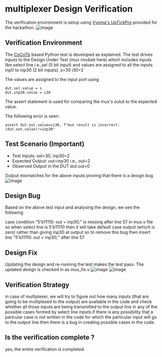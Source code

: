 # multiplexer Design Verification
The verification environment is setup using [Vyoma's UpTickPro](https://vyomasystems.com) provided for the hackathon.
![image](https://user-images.githubusercontent.com/30209235/182022570-64dd2114-e07a-482c-81a4-d44f27ef530d.png)

## Verification Environment
The [CoCoTb](https://www.cocotb.org/) based Python test is developed as explained. The test drives inputs to the Design Under Test (mux module here) which includes inputs like select line i.e.,sel (5 bit input) and values are assigned to all the inputs inp0 to inp30 (2 bit inputs).
s=30 
i30=2

The values are assigned to the input port using 
```
dut.sel.value = s
dut.inp30.value = i30
```

The assert statement is used for comparing the mux's outut to the expected value.

The following error is seen:
```
assert dut.out.value==i30, f"mux result is incorrect:(dut.out.value)!=inp30"
```

## Test Scenario **(Important)**
- Test Inputs: sel=30, inp30=2
- Expected Output: out=inp30 i.e., out=2
- Observed Output in the DUT dut.out=0 

Output mismatches for the above inputs proving that there is a design bug
![image](https://user-images.githubusercontent.com/30209235/182032923-9d2895fa-4ca6-426d-b1a6-7d1aceb96c0e.png)

## Design Bug
Based on the above test input and analysing the design, we see the following

case condition  "5'b11110: out = inp30;" is missing after line 57 in mux.v file
so when select line is 5'b11110 then it will take default case output (which is zero) rather than giving inp30 at output so to remove this bug then insert line "5'b11110: out = inp30;" after line 57

## Design Fix
Updating the design and re-running the test makes the test pass.
The updated design is checked in as mux_fix.v
![image](https://user-images.githubusercontent.com/30209235/182023223-6bc133f9-e258-4a9c-810f-c83ff7edaa34.png)
![image](https://user-images.githubusercontent.com/30209235/182023216-ff8ac54f-0ac3-40a3-9f0b-4c0fabceb80a.png)

## Verification Strategy
in case of multiplexer, we will try to figure out how many inputs (that are going to be multiplexed to the output) are available in the code and check whether all those inputs are being transmitted to the output line in any of the possible cases formed by select line inputs.if there is any possibility that a paricular case is not written in the code for which the particular input will go to the output line then there is a bug in creating possible cases in the code.

## Is the verification complete ?
yes, the entire verification is completed.

